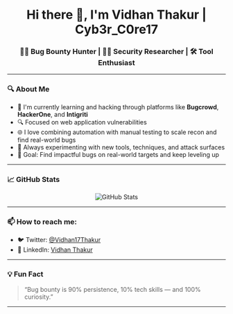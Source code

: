 <h1 align="center">Hi there 👋, I'm Vidhan Thakur | Cyb3r_C0re17 </h1>
<h3 align="center">🕵️‍♂️ Bug Bounty Hunter | 🧑‍💻 Security Researcher | 🛠️ Tool Enthusiast</h3>

---

### 🔍 About Me

- 🐞 I'm currently learning and hacking through platforms like **Bugcrowd**, **HackerOne**, and **Intigriti**
- 🔍 Focused on web application vulnerabilities
- 🌐 I love combining automation with manual testing to scale recon and find real-world bugs
- 🚀 Always experimenting with new tools, techniques, and attack surfaces
- 🎯 Goal: Find impactful bugs on real-world targets and keep leveling up

---

### 📈 GitHub Stats

<p align="center">
  <img src="https://github-readme-stats.vercel.app/api?username=vidhan1703&show_icons=true&theme=radical" alt="GitHub Stats" />
</p>

---

### 📫 How to reach me:

- 🐦 Twitter: [@Vidhan17Thakur](https://twitter.com/Vidhan17Thakur)
- 💼 LinkedIn: [Vidhan Thakur](https://linkedin.com/in/vidhan-thakur)


---

### 💡 Fun Fact

> “Bug bounty is 90% persistence, 10% tech skills — and 100% curiosity.”

---

